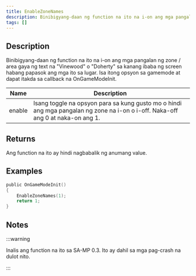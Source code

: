 ```yaml
---
title: EnableZoneNames
description: Binibigyang-daan ng function na ito na i-on ang mga pangalan ng zone / area gaya ng text na "Vinewood" o "Doherty" sa kanang ibaba ng screen habang papasok ang mga ito sa lugar.
tags: []
---
```


## Description

Binibigyang-daan ng function na ito na i-on ang mga pangalan ng zone / area gaya ng text na "Vinewood" o "Doherty" sa kanang ibaba ng screen habang papasok ang mga ito sa lugar. Isa itong opsyon sa gamemode at dapat itakda sa callback na OnGameModeInit.

| Name   | Description                                                                               |
| ------ | ----------------------------------------------------------------------------------------- |
| enable | Isang toggle na opsyon para sa kung gusto mo o hindi ang mga pangalan ng zone na i-on o i-off. Naka-off ang 0 at naka-on ang 1. |

## Returns

Ang function na ito ay hindi nagbabalik ng anumang value.

## Examples

```c
public OnGameModeInit()
{
    EnableZoneNames(1);
    return 1;
}
```

## Notes

:::warning

Inalis ang function na ito sa SA-MP 0.3. Ito ay dahil sa mga pag-crash na dulot nito.

:::